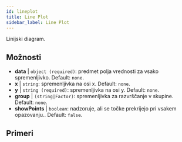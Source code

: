 ```yaml
---
id: lineplot
title: Line Plot
sidebar_label: Line Plot
---
```


Linijski diagram.

## Možnosti

* __data__ | `object (required)`: predmet polja vrednosti za vsako spremenljivko. Default: `none`.
* __x__ | `string`: spremenljivka na osi x. Default: `none`.
* __y__ | `string (required)`: spremenljivka na osi y. Default: `none`.
* __group__ | `(string|Factor)`: spremenljivka za razvrščanje v skupine. Default: `none`.
* __showPoints__ | `boolean`: nadzoruje, ali se točke prekrijejo pri vsakem opazovanju.. Default: `false`.


## Primeri

